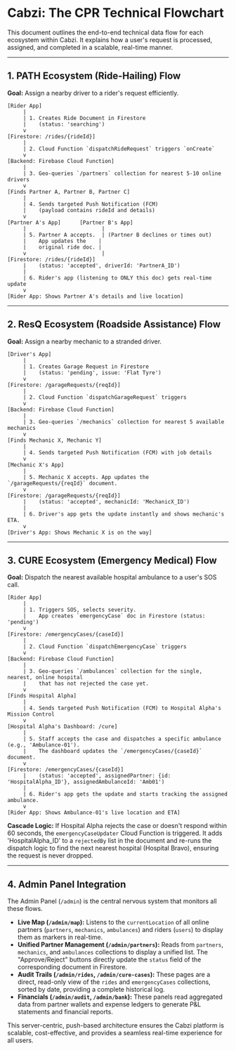 # Cabzi: The CPR Technical Flowchart

This document outlines the end-to-end technical data flow for each ecosystem within Cabzi. It explains how a user's request is processed, assigned, and completed in a scalable, real-time manner.

---

## 1. PATH Ecosystem (Ride-Hailing) Flow

**Goal:** Assign a nearby driver to a rider's request efficiently.

```
[Rider App]
     |
     | 1. Creates Ride Document in Firestore
     |    (status: 'searching')
     v
[Firestore: /rides/{rideId}]
     |
     | 2. Cloud Function `dispatchRideRequest` triggers `onCreate`
     v
[Backend: Firebase Cloud Function]
     |
     | 3. Geo-queries `/partners` collection for nearest 5-10 online drivers
     v
[Finds Partner A, Partner B, Partner C]
     |
     | 4. Sends targeted Push Notification (FCM)
     |    (payload contains rideId and details)
     v
[Partner A's App]      [Partner B's App]
     |                        |
     | 5. Partner A accepts.  | (Partner B declines or times out)
     |    App updates the    |
     |    original ride doc. |
     v                        |
[Firestore: /rides/{rideId}]
     |    (status: 'accepted', driverId: 'PartnerA_ID')
     |
     | 6. Rider's app (listening to ONLY this doc) gets real-time update
     v
[Rider App: Shows Partner A's details and live location]
```

---

## 2. ResQ Ecosystem (Roadside Assistance) Flow

**Goal:** Assign a nearby mechanic to a stranded driver.

```
[Driver's App]
     |
     | 1. Creates Garage Request in Firestore
     |    (status: 'pending', issue: 'Flat Tyre')
     v
[Firestore: /garageRequests/{reqId}]
     |
     | 2. Cloud Function `dispatchGarageRequest` triggers
     v
[Backend: Firebase Cloud Function]
     |
     | 3. Geo-queries `/mechanics` collection for nearest 5 available mechanics
     v
[Finds Mechanic X, Mechanic Y]
     |
     | 4. Sends targeted Push Notification (FCM) with job details
     v
[Mechanic X's App]
     |
     | 5. Mechanic X accepts. App updates the `/garageRequests/{reqId}` document.
     v
[Firestore: /garageRequests/{reqId}]
     |    (status: 'accepted', mechanicId: 'MechanicX_ID')
     |
     | 6. Driver's app gets the update instantly and shows mechanic's ETA.
     v
[Driver's App: Shows Mechanic X is on the way]
```

---

## 3. CURE Ecosystem (Emergency Medical) Flow

**Goal:** Dispatch the nearest available hospital ambulance to a user's SOS call.

```
[Rider App]
     |
     | 1. Triggers SOS, selects severity.
     |    App creates `emergencyCase` doc in Firestore (status: 'pending')
     v
[Firestore: /emergencyCases/{caseId}]
     |
     | 2. Cloud Function `dispatchEmergencyCase` triggers
     v
[Backend: Firebase Cloud Function]
     |
     | 3. Geo-queries `/ambulances` collection for the single, nearest, online hospital
     |    that has not rejected the case yet.
     v
[Finds Hospital Alpha]
     |
     | 4. Sends targeted Push Notification (FCM) to Hospital Alpha's Mission Control
     v
[Hospital Alpha's Dashboard: /cure]
     |
     | 5. Staff accepts the case and dispatches a specific ambulance (e.g., 'Ambulance-01').
     |    The dashboard updates the `/emergencyCases/{caseId}` document.
     v
[Firestore: /emergencyCases/{caseId}]
     |    (status: 'accepted', assignedPartner: {id: 'HospitalAlpha_ID'}, assignedAmbulanceId: 'Amb01')
     |
     | 6. Rider's app gets the update and starts tracking the assigned ambulance.
     v
[Rider App: Shows Ambulance-01's live location and ETA]

```
**Cascade Logic:** If Hospital Alpha rejects the case or doesn't respond within 60 seconds, the `emergencyCaseUpdater` Cloud Function is triggered. It adds 'HospitalAlpha_ID' to a `rejectedBy` list in the document and re-runs the dispatch logic to find the next nearest hospital (Hospital Bravo), ensuring the request is never dropped.

---

## 4. Admin Panel Integration

The Admin Panel (`/admin`) is the central nervous system that monitors all these flows.

*   **Live Map (`/admin/map`):** Listens to the `currentLocation` of all online partners (`partners`, `mechanics`, `ambulances`) and riders (`users`) to display them as markers in real-time.
*   **Unified Partner Management (`/admin/partners`):** Reads from `partners`, `mechanics`, and `ambulances` collections to display a unified list. The "Approve/Reject" buttons directly update the `status` field of the corresponding document in Firestore.
*   **Audit Trails (`/admin/rides`, `/admin/cure-cases`):** These pages are a direct, read-only view of the `rides` and `emergencyCases` collections, sorted by date, providing a complete historical log.
*   **Financials (`/admin/audit`, `/admin/bank`):** These panels read aggregated data from partner wallets and expense ledgers to generate P&L statements and financial reports.

This server-centric, push-based architecture ensures the Cabzi platform is scalable, cost-effective, and provides a seamless real-time experience for all users.
